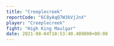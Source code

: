 ```yaml
---
title: "Creeplecreek"
reportCode: "6C8yAqQ7W3kVjJnX"
player: "Creeplecreek"
fight: "High King Maulgar"
date: 2021-08-04T18:53:40.409000+00:00
---
```

